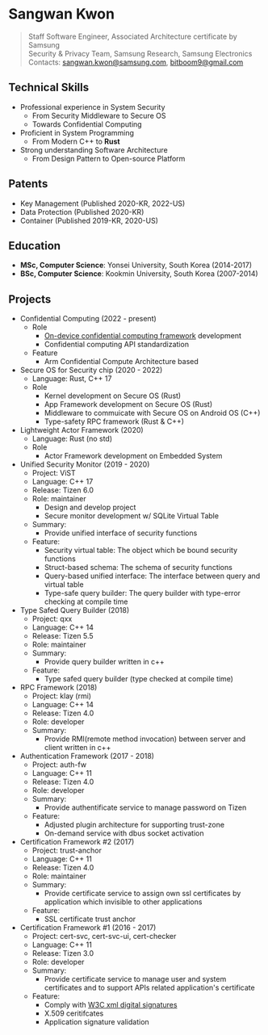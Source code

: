# Sangwan Kwon
> Staff Software Engineer, Associated Architecture certificate by Samsung  
> Security & Privacy Team, Samsung Research, Samsung Electronics  
> Contacts: sangwan.kwon@samsung.com, bitboom9@gmail.com  

## Technical Skills
- Professional experience in System Security
  - From Security Middleware to Secure OS
  - Towards Confidential Computing
- Proficient in System Programming
  - From Modern C++ to **Rust**
- Strong understanding Software Architecture
  - From Design Pattern to Open-source Platform

## Patents
- Key Management (Published 2020-KR, 2022-US)
- Data Protection (Published 2020-KR)
- Container (Published 2019-KR, 2020-US)

## Education
- **MSc, Computer Science**: Yonsei University, South Korea (2014-2017)
- **BSc, Computer Science**: Kookmin University, South Korea (2007-2014)

## Projects
- Confidential Computing (2022 - present)
  - Role
    - [On-device confidential computing framework](https://github.com/samsung/islet) development
    - Confidential computing API standardization 
  - Feature
    - Arm Confidential Compute Architecture based
- Secure OS for Security chip (2020 - 2022)
  - Language: Rust, C++ 17
  - Role
    - Kernel development on Secure OS (Rust)
    - App Framework development on Secure OS (Rust)
    - Middleware to commuicate with Secure OS on Android OS (C++)
    - Type-safety RPC framework (Rust & C++)
- Lightweight Actor Framework (2020)
  - Language: Rust (no std)
  - Role
    - Actor Framework development on Embedded System
- Unified Security Monitor (2019 - 2020)
  - Project: ViST
  - Language: C++ 17
  - Release: Tizen 6.0
  - Role: maintainer
    - Design and develop project
    - Secure monitor development w/ SQLite Virtual Table
  - Summary:
      - Provide unified interface of security functions
  - Feature:
      - Security virtual table: The object which be bound security functions
      - Struct-based schema: The schema of security functions
      - Query-based unified interface: The interface between query and virtual table
      - Type-safe query builder: The query builder with type-error checking at compile time
- Type Safed Query Builder (2018)
  - Project: qxx
  - Language: C++ 14
  - Release: Tizen 5.5
  - Role: maintainer
  - Summary:
      - Provide query builder written in c++
  - Feature:
      - Type safed query builder (type checked at compile time)
- RPC Framework (2018)
  - Project: klay (rmi)
  - Language: C++ 14
  - Release: Tizen 4.0
  - Role: developer
  - Summary:
      - Provide RMI(remote method invocation) between server and client written in c++
- Authentication Framework (2017 - 2018)
   - Project: auth-fw
   - Language: C++ 11
   - Release: Tizen 4.0
   - Role: developer
   - Summary:
      - Provide authentificate service to manage password on Tizen
   - Feature:
      - Adjusted plugin architecture for supporting trust-zone
      - On-demand service with dbus socket activation
- Certification Framework #2 (2017)
   - Project: trust-anchor
   - Language: C++ 11
   - Release: Tizen 4.0
   - Role: maintainer
   - Summary:
      - Provide certificate service to assign own ssl certificates by application which invisible to other applications
   - Feature:
      - SSL certificate trust anchor
- Certification Framework #1 (2016 - 2017)
   - Project: cert-svc, cert-svc-ui, cert-checker
   - Language: C++ 11
   - Release: Tizen 3.0
   - Role: developer
   - Summary:
      - Provide certificate service to manage user and system certificates and to support APIs related application's certificate
   - Feature:
      - Comply with [W3C xml digital signatures](https://www.w3.org/TR/widgets-digsig/)
      - X.509 ceritifcates
      - Application signature validation
